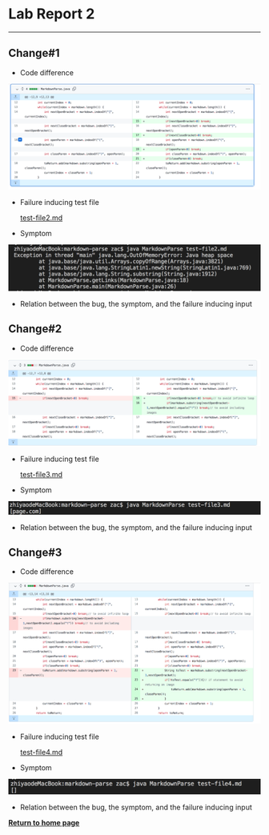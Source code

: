 # Lab Report 2
---
## Change#1

* Code difference

![](Commit_1.png)

* Failure inducing test file

    [test-file2.md](test-file2.md)

* Symptom

![](Symptom_1.png)

* Relation between the bug, the symptom, and the failure inducing input

## Change#2

* Code difference

![](Commit_2.png)
 
* Failure inducing test file

    [test-file3.md](test-file3.md)

* Symptom

![](Symptom_2.png)

* Relation between the bug, the symptom, and the failure inducing input

## Change#3

* Code difference

![](Commit_3.png)

* Failure inducing test file

    [test-file4.md](test-file4.md)

* Symptom

![](Symptom_3.png)

* Relation between the bug, the symptom, and the failure inducing input


[**Return to home page**](index.md)

